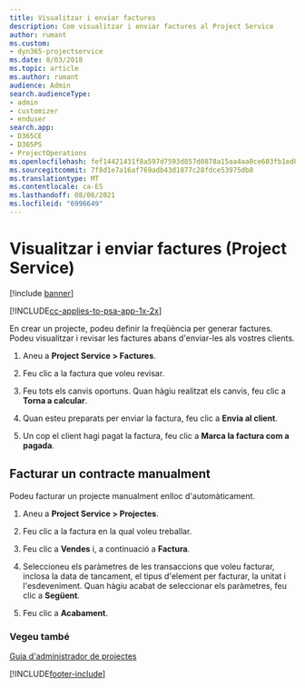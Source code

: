```yaml
---
title: Visualitzar i enviar factures
description: Com visualitzar i enviar factures al Project Service
author: rumant
ms.custom:
- dyn365-projectservice
ms.date: 8/03/2018
ms.topic: article
ms.author: rumant
audience: Admin
search.audienceType:
- admin
- customizer
- enduser
search.app:
- D365CE
- D365PS
- ProjectOperations
ms.openlocfilehash: fef14421431f8a597d7593d857d0878a15aa4aa0ce603fb1ed8614903a8f6104
ms.sourcegitcommit: 7f8d1e7a16af769adb43d1877c28fdce53975db8
ms.translationtype: MT
ms.contentlocale: ca-ES
ms.lasthandoff: 08/06/2021
ms.locfileid: "6996649"
---
```

# <a name="view-and-send-invoices-project-service"></a>Visualitzar i enviar factures (Project Service)

[!include [banner](../includes/psa-now-project-operations.md)]

[!INCLUDE[cc-applies-to-psa-app-1x-2x](../includes/cc-applies-to-psa-app-1x-2x.md)]

En crear un projecte, podeu definir la freqüència per generar factures. Podeu visualitzar i revisar les factures abans d'enviar-les als vostres clients.  
  
1.  Aneu a **Project Service > Factures**.  
  
2.  Feu clic a la factura que voleu revisar.  
  
3.  Feu tots els canvis oportuns. Quan hàgiu realitzat els canvis, feu clic a **Torna a calcular**.  
  
4.  Quan esteu preparats per enviar la factura, feu clic a **Envia al client**.  
  
5.  Un cop el client hagi pagat la factura, feu clic a **Marca la factura com a pagada**.  
  
## <a name="manually-invoice-a-contract"></a>Facturar un contracte manualment  
 Podeu facturar un projecte manualment enlloc d'automàticament.  
  
1.  Aneu a **Project Service > Projectes**.  
  
2.  Feu clic a la factura en la qual voleu treballar.  
  
3.  Feu clic a **Vendes** i, a continuació a **Factura**.  
  
4.  Seleccioneu els paràmetres de les transaccions que voleu facturar, inclosa la data de tancament, el tipus d'element per facturar, la unitat i l'esdeveniment. Quan hàgiu acabat de seleccionar els paràmetres, feu clic a **Següent**.  
  
5.  Feu clic a **Acabament**.  
  
### <a name="see-also"></a>Vegeu també  
 [Guia d'administrador de projectes](../psa/project-manager-guide.md)


[!INCLUDE[footer-include](../includes/footer-banner.md)]